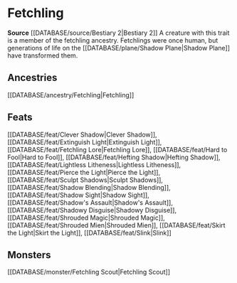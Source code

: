 ﻿---
id: '300'
name: Fetchling
rarity: Common
source: '[[DATABASE/source/Bestiary 2|Bestiary 2]]'
trait:
- Fetchling
type: Trait

---
# Fetchling

**Source** [[DATABASE/source/Bestiary 2|Bestiary 2]] 
A creature with this trait is a member of the fetchling ancestry. Fetchlings were once human, but generations of life on the [[DATABASE/plane/Shadow Plane|Shadow Plane]] have transformed them.

## Ancestries

[[DATABASE/ancestry/Fetchling|Fetchling]]

## Feats

[[DATABASE/feat/Clever Shadow|Clever Shadow]], [[DATABASE/feat/Extinguish Light|Extinguish Light]], [[DATABASE/feat/Fetchling Lore|Fetchling Lore]], [[DATABASE/feat/Hard to Fool|Hard to Fool]], [[DATABASE/feat/Hefting Shadow|Hefting Shadow]], [[DATABASE/feat/Lightless Litheness|Lightless Litheness]], [[DATABASE/feat/Pierce the Light|Pierce the Light]], [[DATABASE/feat/Sculpt Shadows|Sculpt Shadows]], [[DATABASE/feat/Shadow Blending|Shadow Blending]], [[DATABASE/feat/Shadow Sight|Shadow Sight]], [[DATABASE/feat/Shadow's Assault|Shadow's Assault]], [[DATABASE/feat/Shadowy Disguise|Shadowy Disguise]], [[DATABASE/feat/Shrouded Magic|Shrouded Magic]], [[DATABASE/feat/Shrouded Mien|Shrouded Mien]], [[DATABASE/feat/Skirt the Light|Skirt the Light]], [[DATABASE/feat/Slink|Slink]]

## Monsters

[[DATABASE/monster/Fetchling Scout|Fetchling Scout]]